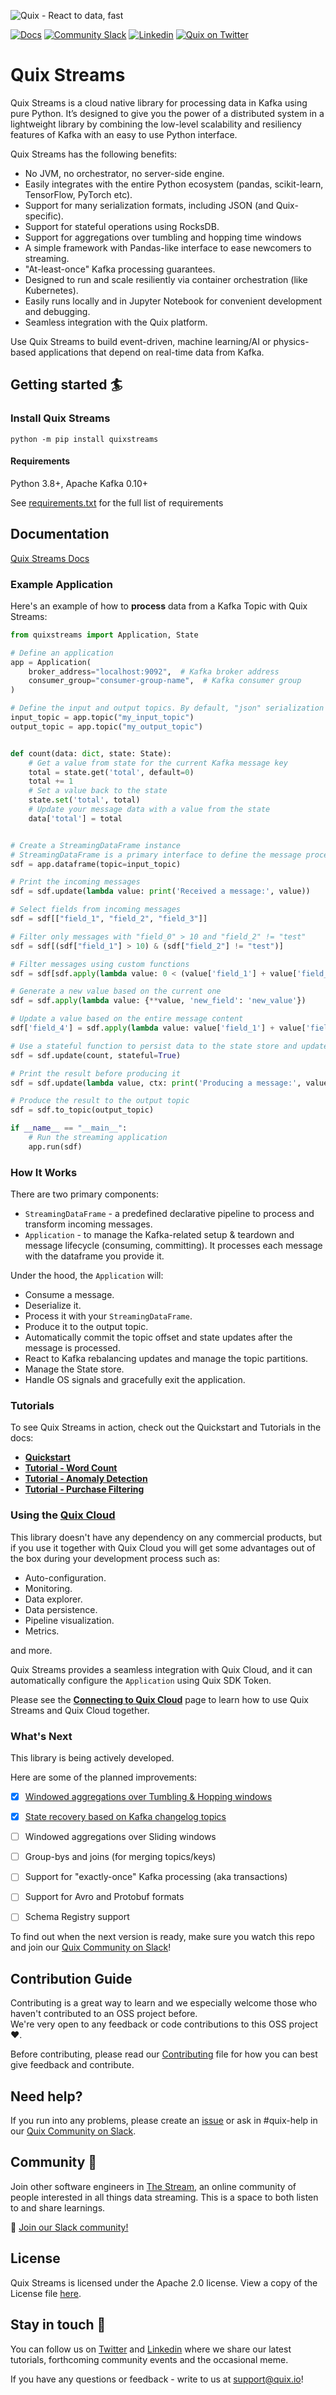 ![Quix - React to data, fast](https://github.com/quixio/quix-streams/blob/main/images/quixstreams-banner.jpg)

[![Docs](https://img.shields.io/badge/-Docs-red?logo=read-the-docs)](https://www.quix.io/docs/client-library-intro.html)
[![Community Slack](https://img.shields.io/badge/Community%20Slack-blueviolet?logo=slack)](https://quix.io/slack-invite)
[![Linkedin](https://img.shields.io/badge/LinkedIn-0A66C2.svg?logo=linkedin)](https://www.linkedin.com/company/70925173/)
[![Quix on Twitter](https://img.shields.io/twitter/url?label=Twitter&style=social&url=https%3A%2F%2Ftwitter.com%2Fquix_io)](https://twitter.com/quix_io)

# Quix Streams

Quix Streams is a cloud native library for processing data in Kafka using pure Python. It’s designed to give you the power of a distributed system in a lightweight library by combining the low-level scalability and resiliency features of Kafka with an easy to use Python interface.

Quix Streams has the following benefits:

- No JVM, no orchestrator, no server-side engine.
- Easily integrates with the entire Python ecosystem (pandas, scikit-learn, TensorFlow, PyTorch etc).
- Support for many serialization formats, including JSON (and Quix-specific).
- Support for stateful operations using RocksDB.
- Support for aggregations over tumbling and hopping time windows
- A simple framework with Pandas-like interface to ease newcomers to streaming.
- "At-least-once" Kafka processing guarantees.
- Designed to run and scale resiliently via container orchestration (like Kubernetes).
- Easily runs locally and in Jupyter Notebook for convenient development and debugging.
- Seamless integration with the Quix platform.

Use Quix Streams to build event-driven, machine learning/AI or physics-based applications that depend on real-time data from Kafka.


## Getting started 🏄


### Install Quix Streams

```shell
python -m pip install quixstreams
```

#### Requirements
Python 3.8+, Apache Kafka 0.10+

See [requirements.txt](https://github.com/quixio/quix-streams/blob/main/requirements.txt) for the full list of requirements

## Documentation
[Quix Streams Docs](https://quix.io/docs/quix-streams/introduction.html)

### Example Application

Here's an example of how to <b>process</b> data from a Kafka Topic with Quix Streams:

```python
from quixstreams import Application, State

# Define an application
app = Application(
    broker_address="localhost:9092",  # Kafka broker address
    consumer_group="consumer-group-name",  # Kafka consumer group
)

# Define the input and output topics. By default, "json" serialization will be used
input_topic = app.topic("my_input_topic")
output_topic = app.topic("my_output_topic")


def count(data: dict, state: State):
    # Get a value from state for the current Kafka message key
    total = state.get('total', default=0)
    total += 1
    # Set a value back to the state
    state.set('total', total)
    # Update your message data with a value from the state
    data['total'] = total


# Create a StreamingDataFrame instance
# StreamingDataFrame is a primary interface to define the message processing pipeline
sdf = app.dataframe(topic=input_topic)

# Print the incoming messages
sdf = sdf.update(lambda value: print('Received a message:', value))

# Select fields from incoming messages
sdf = sdf[["field_1", "field_2", "field_3"]]

# Filter only messages with "field_0" > 10 and "field_2" != "test"
sdf = sdf[(sdf["field_1"] > 10) & (sdf["field_2"] != "test")]

# Filter messages using custom functions
sdf = sdf[sdf.apply(lambda value: 0 < (value['field_1'] + value['field_3']) < 1000)]

# Generate a new value based on the current one
sdf = sdf.apply(lambda value: {**value, 'new_field': 'new_value'})

# Update a value based on the entire message content
sdf['field_4'] = sdf.apply(lambda value: value['field_1'] + value['field_3'])

# Use a stateful function to persist data to the state store and update the value in place
sdf = sdf.update(count, stateful=True)

# Print the result before producing it
sdf = sdf.update(lambda value, ctx: print('Producing a message:', value))

# Produce the result to the output topic 
sdf = sdf.to_topic(output_topic)

if __name__ == "__main__":
    # Run the streaming application 
    app.run(sdf)

```


### How It Works
There are two primary components:
- `StreamingDataFrame` - a predefined declarative pipeline to process and transform incoming messages.
- `Application` - to manage the Kafka-related setup & teardown and message lifecycle (consuming, committing). It processes each message with the dataframe you provide it.

Under the hood, the `Application` will:
- Consume a message.
- Deserialize it.
- Process it with your `StreamingDataFrame`.
- Produce it to the output topic.
- Automatically commit the topic offset and state updates after the message is processed.
- React to Kafka rebalancing updates and manage the topic partitions.
- Manage the State store.
- Handle OS signals and gracefully exit the application.

### Tutorials

To see Quix Streams in action, check out the Quickstart and Tutorials in the docs: 

- [**Quickstart**](https://quix.io/docs/quix-streams/quickstart.html)
- [**Tutorial - Word Count**](tutorials/word-count/tutorial.md)
- [**Tutorial - Anomaly Detection**](tutorials/anomaly-detection/tutorial.md)
- [**Tutorial - Purchase Filtering**](tutorials/purchase-filtering/tutorial.md)


### Using the [Quix Cloud](https://quix.io/)

This library doesn't have any dependency on any commercial products, but if you use it together with Quix Cloud you will get some advantages out of the box during your development process such as:
- Auto-configuration.
- Monitoring.
- Data explorer.
- Data persistence.
- Pipeline visualization.
- Metrics.

and more.

Quix Streams provides a seamless integration with Quix Cloud, and it can automatically configure the `Application` using Quix SDK Token.

Please see the [**Connecting to Quix Cloud**](https://quix.io/docs/quix-streams/quix-platform.html) page 
to learn how to use Quix Streams and Quix Cloud together.

### What's Next

This library is being actively developed. 

Here are some of the planned improvements:

- [x] [Windowed aggregations over Tumbling & Hopping windows](https://quix.io/docs/quix-streams/v2-0-latest/windowing.html)
- [x] [State recovery based on Kafka changelog topics](https://quix.io/docs/quix-streams/advanced/stateful-processing.html#fault-tolerance-recovery)
- [ ] Windowed aggregations over Sliding windows
- [ ] Group-bys and joins (for merging topics/keys)
- [ ] Support for "exactly-once" Kafka processing (aka transactions)
- [ ] Support for Avro and Protobuf formats
- [ ] Schema Registry support


To find out when the next version is ready, make sure you watch this repo 
and join our [Quix Community on Slack](https://quix.io/slack-invite)! 

## Contribution Guide

Contributing is a great way to learn and we especially welcome those who haven't contributed to an OSS project before.
<br>
We're very open to any feedback or code contributions to this OSS project ❤️. 

Before contributing, please read our [Contributing](https://github.com/quixio/quix-streams/blob/main/CONTRIBUTING.md) file for how you can best give feedback and contribute. 

## Need help?

If you run into any problems, please create an [issue](https://github.com/quixio/quix-streams/issues) or ask in #quix-help in our [Quix Community on Slack](https://quix.io/slack-invite).  

## Community 👭

Join other software engineers in [The Stream](https://quix.io/slack-invite), an online community of people interested in all things data streaming. This is a space to both listen to and share learnings.

🙌  [Join our Slack community!](https://quix.io/slack-invite)

## License

Quix Streams is licensed under the Apache 2.0 license. View a copy of the License file [here](https://github.com/quixio/quix-streams/blob/main/LICENSE).

## Stay in touch 👋

You can follow us on [Twitter](https://twitter.com/quix_io) and [Linkedin](https://www.linkedin.com/company/70925173) where we share our latest tutorials, forthcoming community events and the occasional meme.  

If you have any questions or feedback - write to us at support@quix.io!
